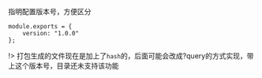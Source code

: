 
指明配置版本号，方便区分

    module.exports = {
        version: "1.0.0"
    };

!> 打包生成的文件现在是加上了`hash`的，后面可能会改成?query的方式实现，带上这个版本号，目录还未支持该功能
